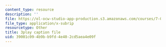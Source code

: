 ```yaml
---
content_type: resource
description: ''
file: https://ol-ocw-studio-app-production.s3.amazonaws.com/courses/7-01sc-fundamentals-of-biology-fall-2011/39001c094b9bb9fd4e402cd5aea4e09f_CT9lYy6qSfg.srt
file_type: application/x-subrip
resourcetype: Other
title: 3play caption file
uid: 39001c09-4b9b-b9fd-4e40-2cd5aea4e09f
---
```

